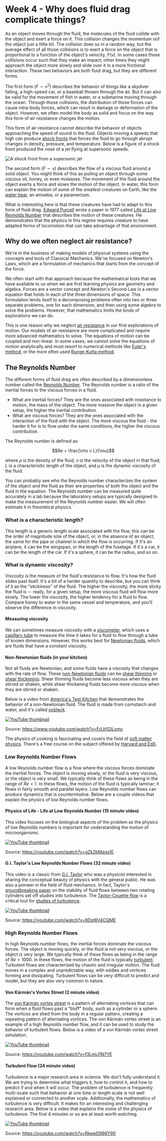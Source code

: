 # Week 4 - Why does fluid drag complicate things?

As an object moves through the fluid, the molecules of the fluid collide with the object and exert a force on it. This collision changes the momentum oof the object just a little bit. The collision does so in a random way, but the average effect of all those collisions is to exert a force on the object that is proportional to a function of the object's velocity, $F(v)$. In some cases those collisions occur such that they make an impact; other times they might approach the object more slowly and slide over it in a more frictional interaction. These two behaviors are both fluid drag, but they are different forms.

The first form ($F \sim v^2$) describes the behavior of things like a skydiver falling, a high-speed car, or a baseball thrown through the air. But it can also be valid for the movement of fish in water, or a submarine moving through the ocean.  Through those collisions, the distribution of those forces can cause intra-body forces, which can result in damage or deformation of the object. However, we often model the body as solid and focus on the way this form of air resistance changes the motion. 

This form of air resistance cannot describe the behavior of objects approaching the speed of sound in the fluid. Objects moving a speeds that high can produce [shock fronts](https://en.wikipedia.org/wiki/Shock_wave) that forces the fluid to go through abrupt changes in density, pressure, and temperature. Below is a figure of a shock front produced the nose of a jet flying at supersonic speeds.

![A shock front from a supersonic jet](images/notes/week1//Schlierenfoto_Mach_1-2_Pfeilfl%C3%BCgel_-_NASA.jpg)

The second form ($F \sim v$) describes the flow of a viscous fluid around a solid object. You might think of this as pulling an object through some viscous oil, honey, or even molasses. The movement of the fluid around the object exerts a force and slows the motion of the object.  In water, this form can explain the motion of some of the smallest creatures on Earth, like the [water bear](https://en.wikipedia.org/wiki/Tardigrade), an amoeba, or a paramecium. 

What is interesting here is that these creatures have had to adapt to this form of fluid drag. [Edward Purcell](https://en.wikipedia.org/wiki/Edward_M._Purcell) wrote a paper in 1977 called [Life at Low Reynolds Number](../../docs/papers/purcell_AJP_1977.pdf) that describes the motion of these creatures. He demonstrates that the physics in this regime requires creature to have adapted forms of locomotion that can take advantage of that environment.



## Why do we often neglect air resistance?

We're in the business of making models of physical systems using the concepts and tools of Classical Mechanics. We've focused on Newton's Laws, which are a formulation of mechanics that starts from the concept of the force. 

We often start with that approach because the mathematical tools that we have available to us when we are first learning physics are geometry and algebra. Forces are a vector concept and Newton's Second Law is a vector equation that holds in each of the three dimensions of space. This formulation lends itself to a decomposing problems often into two or three separate problems, one for each dimension, and then using some algebra to solve the problems. However, that mathematics limits the kinds of explorations we can do.

This is one reason why we neglect [air resistance](https://en.wikipedia.org/wiki/Air_resistance) in our first explorations of motion. Our models of air resistance are more complicated and require more advanced mathematics to solve. The equations of motion can be coupled and non-linear. In some cases, we cannot solve the equations of motion analytically and must resort to numerical methods like [Euler's method](https://en.wikipedia.org/wiki/Euler_method), or the more often used [Runge-Kutta method](https://en.wikipedia.org/wiki/Runge%E2%80%93Kutta_methods).

## The Reynolds Number

The different forms of fluid drag are often described by a dimensionless number called the [Reynolds Number](https://en.wikipedia.org/wiki/Reynolds_number). The Reynolds number is a ratio of the inertial forces to the viscous forces in a fluid. 

* What are inertial forces? They are the ones associated with resistance to motion, the mass of the object. The more massive the object in a given setup, the higher the inertial contribution.
* What are viscous forces? They are the ones associated with the interaction of the fluid with the object. The more viscous the fluid - the harder it for is to flow under the same conditions, the higher the viscous contribution.

The Reynolds number is defined as:

$$Re = \frac{\rho v L}{\mu}$$

where $\rho$ is the density of the fluid, $v$ is the velocity of the object in that fluid, $L$ is a characteristic length of the object, and $\mu$ is the dynamic viscosity of the fluid. 

You can probably see who the Reynolds number characterizes the system of the object and the fluid as their are properties of both the object and the fluid in the equation. The Reynolds number can be measured quite accurately in a lab because the laboratory setups are typically designed to make the measurement of the Reynolds number easier. We will often estimate it in theoretical physics.

### What is a characteristic length?

This length is a generic length scale associated with the flow, this can be the order of magnitude size of the object, or, in the absence of an object, the same for the pipe or channel in which the flow is occurring. If it's an airplane, it can be the wingspan, or the length of the fuselage. If it's a car, it can be the length of the car. If it's a sphere, it can be the radius, and so on. 

### What is dynamic viscosity?

Viscosity is the measure of the fluid's resistance to flow. It's how the fluid slides past itself. It's a bit of a harder quantity to describe, but you can think of it as the "stickiness" of the fluid. The higher the viscosity, the more sticky the fluid is -- really, for a given setup, the more viscous fluid will flow more slowly. The lower the viscosity, the higher tendency for a fluid to flow. Compare honey to water in the same vessel and temperature, and you'll observe the difference in viscosity.

#### Measuring viscosity

We can sometimes measure viscosity with a [viscometer](https://en.wikipedia.org/wiki/Viscometer), which uses a [capillary tube](https://en.wikipedia.org/wiki/Capillary_tube) to measure the time it takes for a fluid to flow through a tube of known dimensions. However, this works best for [Newtonian fluids](https://en.wikipedia.org/wiki/Newtonian_fluid), which are fluids that have a constant viscosity. 

#### Non-Newtonian fluids (in your kitchen)

Not all fluids are Newtonian, and some fluids have a viscosity that changes with the rate of flow. These [non-Newtonian fluids](https://en.wikipedia.org/wiki/Non-Newtonian_fluid) can be [shear thinning](https://en.wikipedia.org/wiki/Shear_thinning) or [shear thickening](https://en.wikipedia.org/wiki/Shear_thickening). Shear thinning fluids become less viscous when they are stirred or shaken, while shear thickening fluids become more viscous when they are stirred or shaken.

Below is a video from [America's Test Kitchen](https://www.americastestkitchen.com/) that demonstrates the behavior of a non-Newtonian fluid. The fluid is made from cornstarch and water, and it's called [oobleck](https://en.wikipedia.org/wiki/Oobleck). 

[![YouTube thumbnail](https://img.youtube.com/vi/FrLh1GILomc/hqdefault.jpg)](https://youtube.com/watch?v=FrLh1GILomc)

Source: <https://www.youtube.com/watch?v=FrLh1GILomc>

The physics of cooking is fascinating and covers the field of [soft matter physics](https://en.wikipedia.org/wiki/Soft_matter). There's a free course on the subject offered by [Harvard and EdX](https://pll.harvard.edu/course/science-cooking-haute-cuisine-soft-matter-science-physics).

### Low Reynolds Number Flows

A low Reynolds number flow is a flow where the viscous forces dominate the inertial forces. The object is moving slowly, or the fluid is very viscous, or the object is very small. We typically think of these flows as being in the range of $Re < 1$. In these flows, the motion of the fluid is typically laminar; it flows in fairly smooth and parallel layers. Low Reynolds number flows can produce dynamics that is counterintutive. Below are a couple videos that explain the physics of low Reynolds number flows.

#### Physics of Life - Life at Low Reynolds Number (15 minute video)

This video focuses on the biological aspects of the problem as the physics of low Reynolds numbers is important for understanding the motion of microorganisms. 

[![YouTube thumbnail](https://img.youtube.com/vi/gZk2bMaqs1E/hqdefault.jpg)](https://youtube.com/watch?v=gZk2bMaqs1E)

Source: <https://youtube.com/watch?v=gZk2bMaqs1E>

#### G.I. Taylor's Low Reynolds Number Flows (32 minute video)

This video is a classic from [G.I. Taylor](https://en.wikipedia.org/wiki/Geoffrey_Ingram_Taylor) who was a physicist interested in sharing the conceptual beauty of physics with the general public. He was also a pioneer in the field of fluid mechanics. In fact, Taylor's [groundbreaking paper](../../docs/papers/taylor_1922.pdf) on the stability of fluid flows between two rotating cylinders set off studies into turbulence. The [Taylor-Couette flow](https://en.wikipedia.org/wiki/Taylor%E2%80%93Couette_flow) is a critical tool for [studies of turbulence](https://pubmed.ncbi.nlm.nih.gov/20365623/).

[![YouTube thumbnail](https://img.youtube.com/vi/8Dst6V4CQME/hqdefault.jpg)](https://youtube.com/watch?v=8Dst6V4CQME)

Source: <https://youtube.com/watch?v=8Dst6V4CQME>

### High Reynolds Number Flows

In high Reynolds number flows, the inertial forces dominate the viscous forces. The object is moving quickly, or the fluid is not very viscous, or the object is very large. We typically think of these flows as being in the range of $Re > 1000$. In these flows, the motion of the fluid is typically [turbulent](https://en.wikipedia.org/wiki/Turbulence). Turbulent flows are characterized by chaotic and irregular motion. The fluid moves in a complex and unpredictable way, with eddies and vortices forming and dissipating. Turbulent flows can be very difficult to predict and model, but they are also very common in nature.

#### Von Kármán's Vortex Street (2 minute video)

The [von Kármán vortex street](https://en.wikipedia.org/wiki/Von_K%C3%A1rm%C3%A1n_vortex_street) is a pattern of alternating vortices that can form when a fluid flows past a "bluff" body, such as a cylinder or a sphere. The vortices are shed from the body in a regular pattern, creating a repeating pattern of alternating vortices. The von Kármán vortex street is an example of a high Reynolds number flow, and it can be used to study the behavior of turbulent flows. Below is a video of a von Kármán vortex street simulation.

[![YouTube thumbnail](https://img.youtube.com/vi/f3LmjJ1N7YE/hqdefault.jpg)](https://youtube.com/watch?v=f3LmjJ1N7YE)

Source: <https://youtube.com/watch?v=f3LmjJ1N7YE>

#### Turbulent Flow (24 minute video)

Turbulence is a major research area in science. We don't fully understand it. We are trying to determine what triggers it, how to control it, and how to predict if and when it will occur. The problem of turbulence is frequently multi-scale such that behavior at one time or length scale is not well explained or connected to another scale. Additionally, the mathematics of turbulence is very difficult. It makes for an interesting and challenging research area. Below is a video that explains the some of the physics of turbulence. The first 4 minutes or so are at least worth watching.

[![YouTube thumbnail](https://img.youtube.com/vi/RkewD966Y90/hqdefault.jpg)](https://youtube.com/watch?v=RkewD966Y90)

Source: <https://youtube.com/watch?v=RkewD966Y90>


